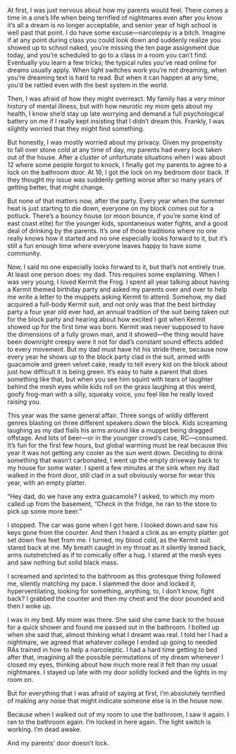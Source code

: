 At first, I was just nervous about how my parents would feel. There comes a time in a one’s life when being terrified of nightmares even after you know it’s all a dream is no longer acceptable, and senior year of high school is well past that point. I do have some excuse—narcolepsy is a bitch. Imagine if at any point during class you could look down and suddenly realize you showed up to school naked, you’re missing the ten page assignment due today, and you’re scheduled to go to a class in a room you can’t find. Eventually you learn a few tricks; the typical rules you’ve read online for dreams usually apply. When light switches work you’re not dreaming, when you’re dreaming text is hard to read. But when it can happen at any time, you’d be rattled even with the best system in the world.

Then, I was afraid of how they might overreact. My family has a very minor history of mental illness, but with how neurotic my mom gets about my health, I know she’d stay up late worrying and demand a full psychological battery on me if I really kept insisting that I didn’t dream this. Frankly, I was slightly worried that they might find something.

But honestly, I was mostly worried about my privacy. Given my propensity to fall over stone cold at any time of day, my parents had every lock taken out of the house. After a cluster of unfortunate situations when I was about 12 where some people forgot to knock, I finally got my parents to agree to a lock on the bathroom door. At 16, I got the lock on my bedroom door back. If they thought my issue was suddenly getting worse after so many years of getting better, that might change.

But none of that matters now, after the party. Every year when the summer heat is just starting to die down, everyone on my block comes out for a potluck. There’s a bouncy house (or moon bounce, if you’re some kind of east coast elite) for the younger kids, spontaneous water fights, and a good deal of drinking by the parents. It’s one of those traditions where no one really knows how it started and no one especially looks forward to it, but it’s still a fun enough time where everyone leaves happy to have some community.

Now, I said no one especially looks forward to it, but that’s not entirely true. At least one person does: my dad. This requires some explaining. When I was very young, I loved Kermit the Frog. I spent all year talking about having a Kermit themed birthday party and asked my parents over and over to help me write a letter to the muppets asking Kermit to attend. Somehow, my dad acquired a full-body Kermit suit, and not only was that the best birthday party a four year old ever had, an annual tradition of the suit being taken out for the block party and hearing about how excited I got when Kermit showed up for the first time was born. Kermit was never supposed to have the dimensions of a fully grown man, and it showed—the thing would have been downright creepy were it not for dad’s constant sound effects added to every movement. But my dad must have hit his stride there, because now every year he shows up to the block party clad in the suit, armed with guacamole and green velvet cake, ready to tell every kid on the block about just how difficult it is being green. It’s easy to hate a parent that does something like that, but when you see him squint with tears of laughter behind the mesh eyes while kids roll on the grass laughing at this weird, goofy frog-man with a silly, squeaky voice, you feel like he really loved raising you. 

This year was the same general affair. Three songs of wildly different genres blasting on three different speakers down the block. Kids screaming laughing as my dad flails his arms around like a muppet being dragged offstage. And lots of beer—or in the younger crowd’s case, RC—consumed. It’s fun for the first few hours, but global warming must be real because this year it was not getting any cooler as the sun went down. Deciding to drink something that wasn’t carbonated, I went up the empty driveway back to my house for some water. I spent a few minutes at the sink when my dad walked in the front door, still clad in a suit obviously worse for wear this year, with an empty platter. 

“Hey dad, do we have any extra guacamole? I asked, to which my mom called up from the basement, “Check in the fridge, he ran to the store to pick up some more beer.”

I stopped. The car was gone when I got here. I looked down and saw his keys gone from the counter. And then I heard a clink as an empty platter got set down five feet from me. I turned, my blood cold, as the Kermit suit stared back at me. My breath caught in my throat as it silently leaned back, arms outstretched as if to comically offer a hug. I stared at the mesh eyes and saw nothing but solid black mass.

I screamed and sprinted to the bathroom as this grotesque thing followed me, silently matching my pace. I slammed the door and locked it, hyperventilating, looking for something, anything, to, I don’t know, fight back? I grabbed the counter and then my chest and the door pounded and then I woke up.

I was in my bed. My mom was there. She said she came back to the house for a quick shower and found me passed out in the bathroom. I bolted up when she said that, almost thinking what I dreamt was real. I told her I had a nightmare, we agreed that whatever college I ended up going to needed RAs trained in how to help a narcoleptic. I had a hard time getting to bed after that, imagining all the possible permutations of my dream whenever I closed my eyes, thinking about how much more real it felt than my usual nightmares. I stayed up late with my door solidly locked and the lights in my room on.

But for everything that I was afraid of saying at first, I’m absolutely terrified of making any noise that might indicate someone else is in the house now.

Because when I walked out of my room to use the bathroom, I saw it again. I ran to the bathroom again. I’m locked in here again. The light switch is working. I’m dead awake. 

And my parents’ door doesn’t lock.